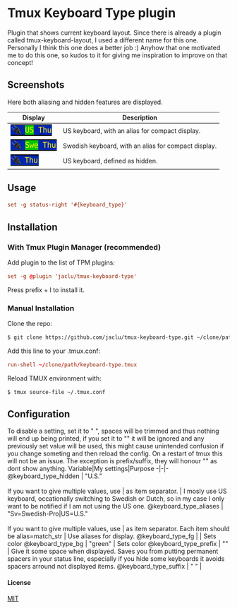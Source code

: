 
# Tmux Keyboard Type plugin

Plugin that shows current keyboard layout. Since there is already a plugin called tmux-keyboard-layout, I used a different name for this one. Personally I think this one does a better job :) Anyhow that one motivated me to do this one, so kudos to it for giving me inspiration to improve on that concept!


## Screenshots

Here both aliasing and hidden features are displayed.

Display|Description
-|-
![disconnected_default](/assets/Screenshot-us.png) | US keyboard, with an alias for compact display.
![disconnected_no_bg](/assets/Screenshot-swe.png) | Swedish keyboard, with an alias for compact display.
![connecting](/assets/Screenshot-hidden.png) | US keyboard, defined as hidden.


## Usage

```tmux.conf
set -g status-right '#{keyboard_type}'
```


## Installation 

### With Tmux Plugin Manager (recommended)

Add plugin to the list of TPM plugins:

```tmux.conf
set -g @plugin 'jaclu/tmux-keyboard-type'
```

Press prefix + I to install it.


### Manual Installation

Clone the repo:

```bash
$ git clone https://github.com/jaclu/tmux-keyboard-type.git ~/clone/path
```

Add this line to your .tmux.conf:

```tmux.conf
run-shell ~/clone/path/keyboard-type.tmux
```

Reload TMUX environment with:

```bash
$ tmux source-file ~/.tmux.conf
```

## Configuration

To disable a setting, set it to " ", spaces will be trimmed and thus nothing will end up being printed, if you set it to "" it will be ignored and any previously set value will be used, this might cause unintended confusion if you change someting and then reload the config. On a restart of tmux this will not be an issue.
The exception is prefix/suffix, they will honour "" as dont show anything.
Variable|My settings|Purpose
-|-|-
@keyboard_type_hidden | "U.S."<br><br> If you want to give multiple values, use \| as item separator. | I mosly use US keyboard, occationally switching to Swedish or Dutch, so in my case I only want to be notified if I am not using the US one.
@keyboard_type_aliases | "Sv=Swedish-Pro\|US=U.S."<br><br> If you want to give multiple values, use \| as item separator. Each item should be alias=match_str | Use aliases for display.
@keyboard_type_fg      |          | Sets color 
@keyboard_type_bg      | "green"  | Sets color
@keyboard_type_prefix  | ""      | Give it some space when displayed. Saves you from putting permanent spacers in your status line, especially if you hide some keyboards it avoids spacers arround not displayed items.
@keyboard_type_suffix  | " "      | 


#### License

[MIT](LICENSE)
